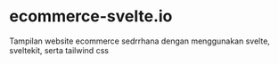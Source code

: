 # ecommerce-svelte.io
Tampilan website ecommerce sedrrhana dengan menggunakan svelte, sveltekit, serta tailwind css
